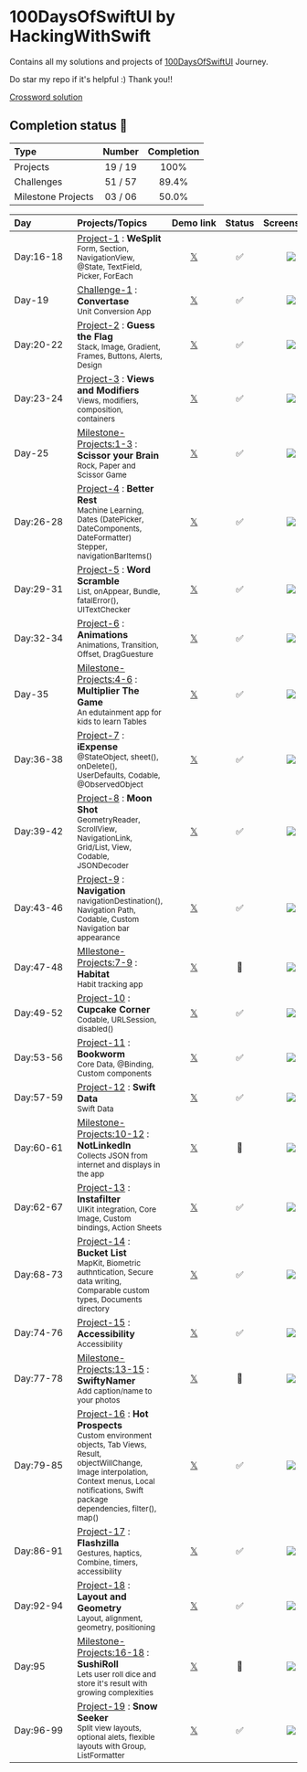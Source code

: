 # 100DaysOfSwiftUI by HackingWithSwift

Contains all my solutions and projects of [100DaysOfSwiftUI](https://www.hackingwithswift.com/100/swiftui) Journey.

Do star my repo if it's helpful :) Thank you!! 

[Crossword solution](/15-wordsearch.pdf)

## Completion status 🔸

| Type               |  Number  | Completion |
|:-------------------|:--------:|:----------:|
| Projects           | 19 / 19  |    100%    |
| Challenges         | 51 / 57  |   89.4%    |
| Milestone Projects | 03 / 06  |   50.0%    |


| Day&emsp;&emsp;&emsp;&emsp; | Projects/Topics                                                                                                                                                                                                            |                       Demo&nbsp;link                        | Status |                     Screenshots                           |
|:----------------------------|:---------------------------------------------------------------------------------------------------------------------------------------------------------------------------------------------------------------------------|:-----------------------------------------------------------:|:------:|:---------------------------------------------------------:|
| Day:16-18                   | [Project-1](/P01-WeSplit-D16) : **WeSplit** <br/><sub> Form, Section, NavigationView, @State, TextField, Picker, ForEach                                                                                                   | [𝕏](https://x.com/asdsydd/status/1722579102727823693?s=20) |   ✅    | <img src="/P01-WeSplit-D16/project-1.png"/>               |
| Day-19                      | [Challenge-1](/C01-Convertase-D19) : **Convertase** <br><sub> Unit Conversion App </sub>                                                                                                                                   | [𝕏](https://x.com/asdsydd/status/1724490399442723103?s=20) |   ✅    | <img src="/C01-Convertase-D19/challenge-1.png"/>          |
| Day:20-22                   | [Project-2](/P02-GuessTheFlag-D20) : **Guess the Flag** <br><sub> Stack, Image, Gradient, Frames, Buttons, Alerts, Design </sub>                                                                                           | [𝕏](https://x.com/asdsydd/status/1724876595079655644?s=20) |   ✅    | <img src="/P02-GuessTheFlag-D20/project-2.png"/>          |
| Day:23-24                   | [Project-3](/P03-ViewsAndModifiers-D23) : **Views and Modifiers** <br><sub> Views, modifiers, composition, containers </sub>                                                                                               | [𝕏](https://x.com/asdsydd/status/1729543041076388190?s=20) |   ✅    | <img src="/P03-ViewsAndModifiers-D23/project-3.png"/>     |
| Day-25                      | [Milestone-Projects:1-3](/C02-ScissorYourBrain-D25) : **Scissor your Brain** <br><sub> Rock, Paper and Scissor Game </sub>                                                                                                 | [𝕏](https://x.com/asdsydd/status/1729544201988145336?s=20) |   ✅    | <img src="/C02-ScissorYourBrain-D25/challenge-2.png"/>    |
| Day:26-28                   | [Project-4](/P04-BetterRest-D26) : **Better Rest** <br><sub> Machine Learning, Dates (DatePicker, DateComponents, DateFormatter) Stepper, navigationBarItems() </sub>                                                      | [𝕏](https://x.com/asdsydd/status/1733856119381274695?s=20) |   ✅    | <img src="/P04-BetterRest-D26/project-4.png"/>            |
| Day:29-31                   | [Project-5](/P05-WordScramble-D29) : **Word Scramble** <br><sub> List, onAppear, Bundle, fatalError(), UITextChecker </sub>                                                                                                | [𝕏](https://x.com/asdsydd/status/1733857571965211005?s=20) |   ✅    | <img src="/P05-WordScramble-D29/project-5.png"/>          |
| Day:32-34                   | [Project-6](/P06-Animations-D32) : **Animations** <br><sub> Animations, Transition, Offset, DragGuesture </sub>                                                                                                            | [𝕏](https://x.com/asdsydd/status/1736456276211794368?s=20) |   ✅    | <img src="/P06-Animations-D32/project-6.png"/>            |
| Day-35                      | [Milestone-Projects:4-6](/C03-MultiplierTheGame-D35) : **Multiplier The Game** <br><sub> An edutainment app for kids to learn Tables </sub>                                                                                | [𝕏](https://x.com/asdsydd/status/1742245960800182791?s=20) |   ✅    | <img src="/C03-MultiplierTheGame-D35/challenge-3.png"/>   |
| Day:36-38                   | [Project-7](/P07-iExpense-D36) : **iExpense** <br><sub> @StateObject, sheet(), onDelete(), UserDefaults, Codable, @ObservedObject </sub>                                                                                   | [𝕏](https://x.com/asdsydd/status/1742246568496111657?s=20) |   ✅    | <img src="/P07-iExpense-D36/project-7.png"/>              |
| Day:39-42                   | [Project-8](/P08-MoonShot-D39) : **Moon Shot** <br><sub> GeometryReader, ScrollView, NavigationLink, Grid/List, View, Codable, JSONDecoder </sub>                                                                          | [𝕏](https://x.com/asdsydd/status/1775839067034488849?s=20) |   ✅    | <img src="/P08-MoonShot-D39/project-8.png"/>              |
| Day:43-46                   | [Project-9](/P09-Navigation-D43) : **Navigation** <br><sub> navigationDestination(), Navigation Path, Codable, Custom Navigation bar appearance </sub>                                                                     | [𝕏](https://x.com/asdsydd/status/1786950694752457167)      |   ✅    | <img src="/P09-Navigation-D43/project-9.png"/>            |
| Day:47-48                   | [MIlestone-Projects:7-9](/C04-Habitat-D47) : **Habitat** <br><sub> Habit tracking app </sub>                                                                                                                               |                           [𝕏]()                            |   🔶    | <img src="/C04-Habitat-D47/challenge-4.png"/>             |
| Day:49-52                   | [Project-10](/P10-CupcakeCorner-D49) : **Cupcake Corner** <br><sub> Codable, URLSession, disabled() </sub>                                                                                                                 | [𝕏](https://x.com/asdsydd/status/1787318115866435935)      |   ✅    | <img src="/P10-CupcakeCorner-D49/project-10.png"/>        |
| Day:53-56                   | [Project-11](/P11-Bookworm-D53) : **Bookworm** <br><sub> Core Data, @Binding, Custom components </sub>                                                                                                                     | [𝕏](https://x.com/asdsydd/status/1787660370980839690)      |   ✅    | <img src="/P11-Bookworm-D53/project-11.png"/>             |
| Day:57-59                   | [Project-12](/P12-SwiftData-D57) : **Swift Data** <br><sub> Swift Data </sub>                                                                                                                                              | [𝕏](https://x.com/asdsydd/status/1790390186872016976)      |   ✅    | <img src="/P12-SwiftData-D57/project-12.png"/>            |
| Day:60-61                   | [Milestone-Projects:10-12](/C05-NotLinkedIn-D60) : **NotLinkedIn** <br><sub> Collects JSON from internet and displays in the app </sub>                                                                                    |                           [𝕏]()                            |   🔶    | <img src="/C05-NotLinkedIn-D60/challenge-5.png"/>         |
| Day:62-67                   | [Project-13](/P13-Instafilter-D62) : **Instafilter** <br><sub> UIKit integration, Core Image, Custom bindings, Action Sheets </sub>                                                                                        | [𝕏](https://x.com/asdsydd/status/1790391302754070719)      |   ✅    | <img src="/P13-Instafilter-D62/project-13.png"/>          |
| Day:68-73                   | [Project-14](/P14-BucketList-D68) : **Bucket List** <br><sub> MapKit, Biometric authntication, Secure data writing, Comparable custom types, Documents directory </sub>                                                    |                           [𝕏]()                            |   ✅    | <img src="/P14-BucketList-D68/project-14.png"/>           |
| Day:74-76                   | [Project-15](/P15-Accessibility-D74) : **Accessibility** <br><sub> Accessibility </sub>                                                                                                                                    |                           [𝕏]()                            |   ✅    | <img src="/P15-Accessibility-D74/project-15.png"/>        |
| Day:77-78                   | [Milestone-Projects:13-15](/C06-SwiftyNamer-D77) : **SwiftyNamer** <br><sub> Add caption/name to your photos </sub>                                                                                                        |                           [𝕏]()                            |   🔶    | <img src="/C06-SwiftyNamer-D77/challenge-6.png"/>         |
| Day:79-85                   | [Project-16](/P16-HotProspects-D79) : **Hot Prospects** <br><sub> Custom environment objects, Tab Views, Result, objectWillChange, Image interpolation, Context menus, Local notifications, Swift package dependencies, filter(), map() </sub> |       [𝕏]()                            |   ✅    | <img src="/P16-HotProspects-D79/project-16.png"/>         |
| Day:86-91                   | [Project-17](/P17-FlashZilla-D86) : **Flashzilla** <br><sub> Gestures, haptics, Combine, timers, accessibility </sub>                                                                                                      |                           [𝕏]()                            |   ✅    | <img src="/P17-FlashZilla-D86/project-17.png"/>           |
| Day:92-94                   | [Project-18](/P18-LayoutAndGeometry-D92) : **Layout and Geometry** <br><sub> Layout, alignment, geometry, positioning </sub>                                                                                               |                           [𝕏]()                            |   ✅    | <img src="/P18-LayoutAndGeometry-D92/project-18.png"/>    |
| Day:95                      | [Milestone-Projects:16-18](/C07-SushiRoll-D95) : **SushiRoll** <br><sub> Lets user roll dice and store it's result with growing complexities </sub>                                                                        |                           [𝕏]()                            |   🔶    | <img src="/C07-SushiRoll-D95/challenge-7.png"/>           |
| Day:96-99                   | [Project-19](/P19-SnowSeeker-D96) : **Snow Seeker** <br><sub> Split view layouts, optional alets, flexible layouts with Group, ListFormatter </sub>                                                                        |                           [𝕏]()                            |   ✅    | <img src="/P19-SnowSeeker-D96/project-19.png"/>           |






















































